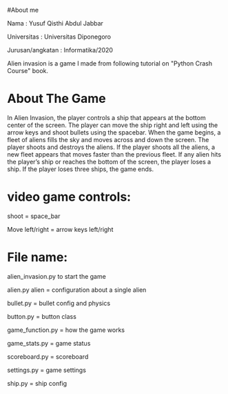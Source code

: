 #About me

Nama : Yusuf Qisthi Abdul Jabbar

Universitas : Universitas Diponegoro

Jurusan/angkatan : Informatika/2020

Alien invasion is a game I made from following tutorial on "Python Crash Course" book.

# About The Game
In Alien Invasion, the player controls a ship that appears at the bottom center of the screen.
The player can move the ship right and left using the arrow keys and shoot bullets using the spacebar.
When the game begins, a fleet of aliens fills the sky and moves across and down the screen.
The player shoots and destroys the aliens. If the player shoots all the aliens,
a new fleet appears that moves faster than the previous fleet.
If any alien hits the player’s ship or reaches the bottom of the screen, the player loses a ship.
If the player loses three ships, the game ends.

# video game controls:

shoot = space_bar

Move left/right = arrow keys left/right

# File name:
alien_invasion.py to start the game

alien.py alien = configuration about a single alien

bullet.py = bullet config and physics

button.py = button class

game_function.py = how the game works

game_stats.py = game status

scoreboard.py = scoreboard

settings.py = game settings

ship.py = ship config
